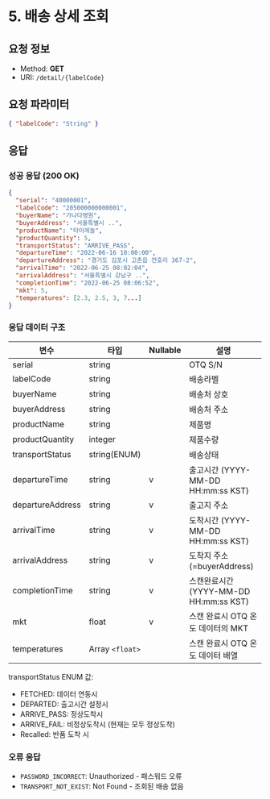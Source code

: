 # 5. 배송 상세 조회

## 요청 정보

- Method: **GET**
- URI: `/detail/{labelCode}`

## 요청 파라미터

```json
{ "labelCode": "String" }
```

## 응답

### 성공 응답 (200 OK)

```json
{
  "serial": "40000001",
  "labelCode": "205000000000001",
  "buyerName": "가나다병원",
  "buyerAddress": "서울특별시 ..",
  "productName": "타이레놀",
  "productQuantity": 5,
  "transportStatus": "ARRIVE_PASS",
  "departureTime": "2022-06-16 10:00:00",
  "departureAddress": "경기도 김포시 고촌읍 전호리 367-2",
  "arrivalTime": "2022-06-25 08:02:04",
  "arrivalAddress": "서울특별시 강남구 ..",
  "completionTime": "2022-06-25 08:06:52",
  "mkt": 5,
  "temperatures": [2.3, 2.5, 3, 7...]
}
```

### 응답 데이터 구조

| 변수             | 타입              | Nullable | 설명                                   |
| ---------------- | ----------------- | -------- | -------------------------------------- |
| serial           | string            |          | OTQ S/N                                |
| labelCode        | string            |          | 배송라벨                               |
| buyerName        | string            |          | 배송처 상호                            |
| buyerAddress     | string            |          | 배송처 주소                            |
| productName      | string            |          | 제품명                                 |
| productQuantity  | integer           |          | 제품수량                               |
| transportStatus  | string(ENUM)      |          | 배송상태                               |
| departureTime    | string            | v        | 출고시간 (YYYY-MM-DD HH:mm:ss KST)     |
| departureAddress | string            | v        | 출고지 주소                            |
| arrivalTime      | string            | v        | 도착시간 (YYYY-MM-DD HH:mm:ss KST)     |
| arrivalAddress   | string            | v        | 도착지 주소 (=buyerAddress)            |
| completionTime   | string            | v        | 스캔완료시간 (YYYY-MM-DD HH:mm:ss KST) |
| mkt              | float             | v        | 스캔 완료시 OTQ 온도 데이터의 MKT      |
| temperatures     | Array `<float>` |          | 스캔 완료시 OTQ 온도 데이터 배열       |

transportStatus ENUM 값:

- FETCHED: 데이터 연동시
- DEPARTED: 출고시간 설정시
- ARRIVE_PASS: 정상도착시
- ARRIVE_FAIL: 비정상도착시 (현재는 모두 정상도착)
- Recalled: 반품 도착 시

### 오류 응답

- `PASSWORD_INCORRECT`: Unauthorized - 패스워드 오류
- `TRANSPORT_NOT_EXIST`: Not Found - 조회된 배송 없음
